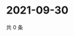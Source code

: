 # 2021-09-30

共 0 条

<!-- BEGIN WEIBO -->
<!-- 最后更新时间 Thu Sep 30 2021 10:30:34 GMT+0800 (China Standard Time) -->

<!-- END WEIBO -->
